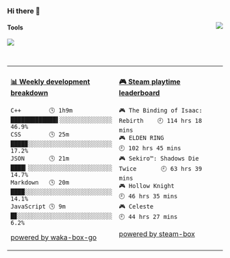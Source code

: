 ### Hi there 👋
<a href="#">
  <img align="right" src="https://github-readme-stats.vercel.app/api?username=LKRCharon&show_icons=true&locale=cn" />
</a> 

#### Tools

[![](https://img.shields.io/badge/IDE-Visual%20Studio%20Code-blue?style=flat-square&logo=Visual-Studio-Code)](https://code.visualstudio.com/)

<br>
<table>
<tr>
<td valign="top" width="50%">

<!-- waka-box start -->
#### <a href="https://gist.github.com/dca6b3b1c8850dcd3c418823b9bee73b" target="_blank">📊 Weekly development breakdown</a>
```text
C++        🕓 1h9m █████████████▌░░░░░░░░░░░░░░░ 46.9%
CSS        🕓 25m  ████▉░░░░░░░░░░░░░░░░░░░░░░░░ 17.2%
JSON       🕓 21m  ████▎░░░░░░░░░░░░░░░░░░░░░░░░ 14.7%
Markdown   🕓 20m  ████░░░░░░░░░░░░░░░░░░░░░░░░░ 14.1%
JavaScript 🕓 9m   █▊░░░░░░░░░░░░░░░░░░░░░░░░░░░  6.2%
```
<!-- Powered by https://github.com/YouEclipse/waka-box-go . -->
<!-- waka-box end -->

[powered by waka-box-go](https://github.com/YouEclipse/waka-box-go)

</td>
<td valign="top" width="50%">

<!-- steam-box start -->
#### <a href="https://gist.github.com/c99b3abaef51c164c9f95731c844c9a7" target="_blank">🎮 Steam playtime leaderboard</a>
```text
🎮 The Binding of Isaac: Rebirth    🕘 114 hrs 18 mins
🎮 ELDEN RING                       🕘 102 hrs 45 mins
🎮 Sekiro™: Shadows Die Twice       🕘 63 hrs 39 mins
🎮 Hollow Knight                    🕘 46 hrs 35 mins
🎮 Celeste                          🕘 44 hrs 27 mins
```
<!-- Powered by https://github.com/YouEclipse/steam-box . -->
<!-- steam-box end -->

[powered by steam-box](https://github.com/YouEclipse/steam-box)

</td>
</tr>
</table>


<!--
**LKRCharon/LKRCharon** is a ✨ _special_ ✨ repository because its `README.md` (this file) appears on your GitHub profile.

Here are some ideas to get you started:

- 🔭 I’m currently working on ...
- 🌱 I’m currently learning ...
- 👯 I’m looking to collaborate on ...
- 🤔 I’m looking for help with ...
- 💬 Ask me about ...
- 📫 How to reach me: ...
- 😄 Pronouns: ...
- ⚡ Fun fact: ...
-->
